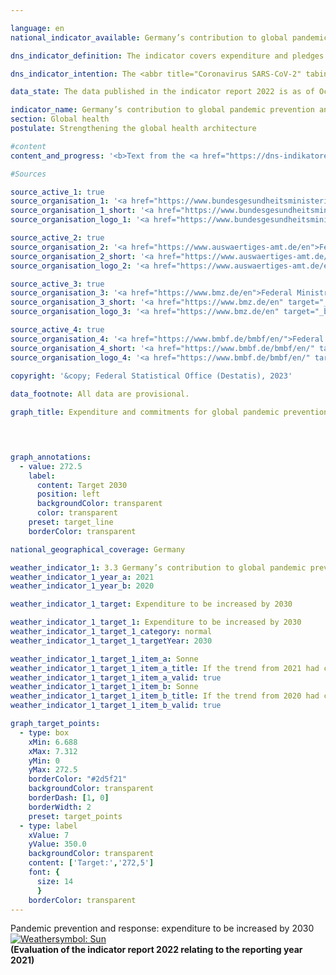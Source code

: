 ```yaml
---

language: en    
national_indicator_available: Germany’s contribution to global pandemic prevention and response    

dns_indicator_definition: The indicator covers expenditure and pledges made by Germany for global pandemic prevention and response programmes. It excludes programmes designed to contain the <abbr title="Coronavirus SARS-CoV-2" tabindex="0">COVID-19</abbr>&nbsp;pandemic. To make the indicator more informative, its impact will be assessed by the time of the next edition of the German National Sustainability Strategy with a view to developing it into an output indicator.    

dns_indicator_intention: The <abbr title="Coronavirus SARS-CoV-2" tabindex="0">COVID-19</abbr>&nbsp;pandemic has shown what far-reaching effects cross-border health hazards have on people and economies throughout the world. Accordingly, supporting pandemic prevention and response programmes is a major contribution to global health, particularly in countries of the Global South. The aim is therefore to increase Germany’s contribution to global pandemic prevention and response substantially from its 2019&nbsp;level in the period up to 2030.    

data_state: The data published in the indicator report 2022 is as of Oct 31 2022. The data shown on this platform is updated regularly, so that more current data may be available online than published in the <a href="https://dns-indikatoren.de/en/facts_publications/">indicator report 2022</a>.    

indicator_name: Germany’s contribution to global pandemic prevention and response    
section: Global health    
postulate: Strengthening the global health architecture    

#content     
content_and_progress: '<b>Text from the <a href="https://dns-indikatoren.de/en/facts_publications/">Indicator Report 2022&nbsp;</a></b><br><br>The data for the indicator come from special analyses of the relevant budget headings and commitment appropriations from the Federal Foreign Office, the Federal Ministry of Education and Research, the Federal Ministry of Health and the Federal Ministry for Economic Cooperation and Development. Programmes are taken into account in the analyses if, by dint of their objectives, they fall directly under the heading of pandemic prevention and response or if they are primarily intended to enhance relevant capabilities in the field of health care. The programmes cover matters such as the pandemic prevention and response functions of the World Health Organization (<abbr title="World Health Organization" tabindex="0">WHO</abbr>), sanitation, One Health (a holistic approach that recognises the interconnection between human, animal and environmental health), vaccination infrastructure and research and development, both at home and abroad, in so far as the <abbr title="Research and development" tabindex="0">R&D</abbr> findings and innovations also benefit the countries of the Global South. Additionally, programmes launched in response to the <abbr title="Coronavirus SARS-CoV-2" tabindex="0">COVID-19</abbr>&nbsp;pandemic have also been taken into account. The latter include <abbr title="World Health Organization" tabindex="0">WHO</abbr> programmes and activities, humanitarian aid, vaccine development, crisis response and emergency assistance and loans to help health services in countries of the Global South to respond to the crisis. By definition, expenditure and pledges made in response to the <abbr title="Coronavirus SARS-CoV-2" tabindex="0">COVID-19</abbr>&nbsp;pandemic are excluded from the indicator and shown separately.<br><br>As regards the figures, it should be noted that it is not possible to draw hard and fast lines between the content of programmes, since the indicator field is closely interlinked with numerous other areas of the health system. The indicator therefore takes account of a range of programmes, such as Germany’s contribution to the <abbr title="World Health Organization" tabindex="0">WHO</abbr> to support its emergency programme and to provide flexible initial funding for crisis response measures through the Contingency Fund for Emergencies, support for a vaccination programme for the reduction of child mortality in the East African Community, improvement of drinking water supply and sanitation in Burkina Faso and a biosecurity cooperation programme. Besides the thematic prioritisation, it should also be noted that some of the programmes are focused on general reinforcement of global coordination and organisational capacity and therefore do not exclusively benefit countries of the Global South.<br><br>Nor can a precise line be drawn between preventive and reactive measures. Developing preventive capacity may, for example, enhance responsiveness to a pandemic situation, while reactive measures may contribute to capacity-building in the long term. To avoid a statistical outlier resulting from the response to the <abbr title="Coronavirus SARS-CoV-2" tabindex="0">COVID-19</abbr>&nbsp;pandemic, these expenditure items and pledges are not part of the indicators but are shown separately in the chart.<br><br>The amounts of expenditure and pledges that are displayed, moreover, say nothing about the success of the programmes. The indicator represents Germany’s monetary contribution to pandemic prevention and response. A more extensive assessment would be needed to gauge the impact of that contribution. In view of the foregoing provisos, therefore, the recorded figures are not by any means a full reflection of the German expenditure and pledges that directly or indirectly influence the pandemic prevention and response effort.<br><br>Between the years 2015&nbsp;and 2020, expenditure and pledges for pandemic prevention and response rose from <abbr title="Euro" tabindex="0">EUR</abbr> 137.9&nbsp;million to <abbr title="Euro" tabindex="0">EUR</abbr> 353.1&nbsp;million (provisional figure). This represents an average annual increase of <abbr title="Euro" tabindex="0">EUR</abbr> 43.1&nbsp;million over those last five years. If this trend continued, the objective of increasing Germany’s contribution substantially from 2019&nbsp;to 2030&nbsp;would be achieved. The chart also clearly shows the upsurge of <abbr title="Euro" tabindex="0">EUR</abbr> 635.2&nbsp;million in expenditure and pledges in 2020&nbsp;to contain the <abbr title="Coronavirus SARS-CoV-2" tabindex="0">COVID-19</abbr>&nbsp;pandemic.'    

#Sources    

source_active_1: true
source_organisation_1: '<a href="https://www.bundesgesundheitsministerium.de/en/">Federal Ministry of Health</a>'
source_organisation_1_short: '<a href="https://www.bundesgesundheitsministerium.de/en/" target="_blank">Federal Ministry of Health</a>'
source_organisation_logo_1: '<a href="https://www.bundesgesundheitsministerium.de/en/" target="_blank"><img src="www.dnsTestEnvironment.github.io/dns-indicators/public/OrgImgEn/bmg.png" alt="Federal Ministry of Health" title=" Click here to visit the homepage of the organizationFederal Ministry of Health" style="height:60px; width:148px; border: transparent"/></a>'

source_active_2: true
source_organisation_2: '<a href="https://www.auswaertiges-amt.de/en">Federal Foreign Office</a>'
source_organisation_2_short: '<a href="https://www.auswaertiges-amt.de/en" target="_blank">Federal Foreign Office</a>'
source_organisation_logo_2: '<a href="https://www.auswaertiges-amt.de/en" target="_blank"><img src="www.dnsTestEnvironment.github.io/dns-indicators/public/OrgImgEn/aa.png" alt="Federal Foreign Office" title=" Click here to visit the homepage of the organizationFederal Foreign Office" style="height:60px; width:148px; border: transparent"/></a>'

source_active_3: true
source_organisation_3: '<a href="https://www.bmz.de/en">Federal Ministry for Economic Cooperation and Development</a>'
source_organisation_3_short: '<a href="https://www.bmz.de/en" target="_blank">Federal Ministry for Economic Cooperation and Development</a>'
source_organisation_logo_3: '<a href="https://www.bmz.de/en" target="_blank"><img src="www.dnsTestEnvironment.github.io/dns-indicators/public/OrgImgEn/bmz.png" alt="Federal Ministry for Economic Cooperation and Development" title=" Click here to visit the homepage of the organizationFederal Ministry for Economic Cooperation and Development" style="height:60px; width:148px; border: transparent"/></a>'

source_active_4: true
source_organisation_4: '<a href="https://www.bmbf.de/bmbf/en/">Federal Ministry of Education and Research</a>'
source_organisation_4_short: '<a href="https://www.bmbf.de/bmbf/en/" target="_blank">Federal Ministry of Education and Research</a>'
source_organisation_logo_4: '<a href="https://www.bmbf.de/bmbf/en/" target="_blank"><img src="www.dnsTestEnvironment.github.io/dns-indicators/public/OrgImgEn/bmbf.png" alt="Federal Ministry of Education and Research" title=" Click here to visit the homepage of the organizationFederal Ministry of Education and Research" style="height:60px; width:148px; border: transparent"/></a>'
    
copyright: '&copy; Federal Statistical Office (Destatis), 2023'    

data_footnote: All data are provisional.    

graph_title: Expenditure and commitments for global pandemic prevention and response    

    


graph_annotations:
  - value: 272.5
    label:
      content: Target 2030
      position: left
      backgroundColor: transparent
      color: transparent
    preset: target_line
    borderColor: transparent        

national_geographical_coverage: Germany    

weather_indicator_1: 3.3 Germany’s contribution to global pandemic prevention and response
weather_indicator_1_year_a: 2021
weather_indicator_1_year_b: 2020

weather_indicator_1_target: Expenditure to be increased by 2030

weather_indicator_1_target_1: Expenditure to be increased by 2030
weather_indicator_1_target_1_category: normal
weather_indicator_1_target_1_targetYear: 2030

weather_indicator_1_target_1_item_a: Sonne
weather_indicator_1_target_1_item_a_title: If the trend from 2021 had continued, the target value would have been reached or missed by less than 5% of the difference between the target value and the value at that time.
weather_indicator_1_target_1_item_a_valid: true
weather_indicator_1_target_1_item_b: Sonne
weather_indicator_1_target_1_item_b_title: If the trend from 2020 had continued, the target value would have been reached or missed by less than 5% of the difference between the target value and the value at that time.
weather_indicator_1_target_1_item_b_valid: true    

graph_target_points:
  - type: box
    xMin: 6.688
    xMax: 7.312
    yMin: 0
    yMax: 272.5
    borderColor: "#2d5f21"
    backgroundColor: transparent
    borderDash: [1, 0]
    borderWidth: 2
    preset: target_points
  - type: label
    xValue: 7
    yValue: 350.0
    backgroundColor: transparent
    content: ['Target:','272,5']
    font: {
      size: 14
      }
    borderColor: transparent    
---
```



<div>
  <div class="my-header">
    <label class="default">Pandemic prevention and response: expenditure to be increased by 2030
      <a href="www.dnsTestEnvironment.github.io/dns-indicators/en/status"><img src="https://g205sdgs.github.io/sdg-indicators/public/Wettersymbole/Sonne.png" title="If the trend from 2021 had continued, the target value would have been reached or missed by less than 5% of the difference between the target value and the value at that time." alt="Weathersymbol: Sun"/>
      </a>
    </label>
  </div>
</div>
<div class="my-header-note">
  <label class="default"><b>(Evaluation of the indicator report 2022 relating to the reporting year 2021)
  </b></label>
</div>